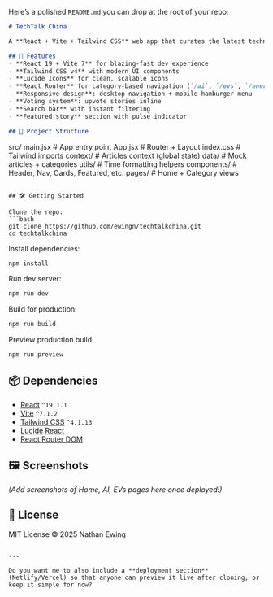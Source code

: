 Here’s a polished `README.md` you can drop at the root of your repo:

```markdown
# TechTalk China

A **React + Vite + Tailwind CSS** web app that curates the latest technology news from China — with pixel-perfect UI, category filtering (AI, EVs, Energy), live voting, and responsive design.  

## 🚀 Features
- **React 19 + Vite 7** for blazing-fast dev experience  
- **Tailwind CSS v4** with modern UI components  
- **Lucide Icons** for clean, scalable icons  
- **React Router** for category-based navigation (`/ai`, `/evs`, `/energy`)  
- **Responsive design**: desktop navigation + mobile hamburger menu  
- **Voting system**: upvote stories inline  
- **Search bar** with instant filtering  
- **Featured story** section with pulse indicator  

## 📂 Project Structure
```

src/
main.jsx         # App entry point
App.jsx          # Router + Layout
index.css        # Tailwind imports
context/         # Articles context (global state)
data/            # Mock articles + categories
utils/           # Time formatting helpers
components/      # Header, Nav, Cards, Featured, etc.
pages/           # Home + Category views

````

## 🛠️ Getting Started

Clone the repo:
```bash
git clone https://github.com/ewingn/techtalkchina.git
cd techtalkchina
````

Install dependencies:

```bash
npm install
```

Run dev server:

```bash
npm run dev
```

Build for production:

```bash
npm run build
```

Preview production build:

```bash
npm run preview
```

## 📦 Dependencies

* [React](https://react.dev) `^19.1.1`
* [Vite](https://vitejs.dev) `^7.1.2`
* [Tailwind CSS](https://tailwindcss.com) `^4.1.13`
* [Lucide React](https://lucide.dev)
* [React Router DOM](https://reactrouter.com)

## 🖼️ Screenshots

*(Add screenshots of Home, AI, EVs pages here once deployed!)*

## 📜 License

MIT License © 2025 Nathan Ewing

```

---

Do you want me to also include a **deployment section** (Netlify/Vercel) so that anyone can preview it live after cloning, or keep it simple for now?
```
